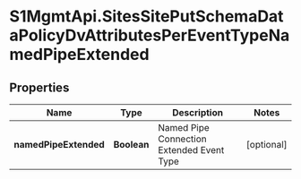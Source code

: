 # S1MgmtApi.SitesSitePutSchemaDataPolicyDvAttributesPerEventTypeNamedPipeExtended

## Properties
Name | Type | Description | Notes
------------ | ------------- | ------------- | -------------
**namedPipeExtended** | **Boolean** | Named Pipe Connection Extended Event Type | [optional] 


